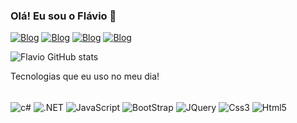 
### Olá! Eu sou o Flávio  👋

[![Blog](https://img.shields.io/badge/website-000000?style=for-the-badge&label=FlavioDev&logoColor=white)](https://github.com/)
[![Blog](https://img.shields.io/badge/YouTube-FF0000?style=for-the-badge&logo=youtube&logoColor=white)](https://github.com/)
[![Blog](https://img.shields.io/badge/Twitch-9146FF?style=for-the-badge&logo=twitch&logoColor=white)](https://github.com/)
[![Blog](https://img.shields.io/badge/Instagram-E4405F?style=for-the-badge&logo=instagram&logoColor=white)](https://github.com/)

![Flavio GitHub stats](https://github-readme-stats.vercel.app/api?username=dev-flavio&show_icons=true&theme=dracula)

Tecnologias que eu uso no meu dia!

<div style="display:inline_block"></br>
<img align="center" alt="c#" src="https://img.shields.io/badge/C%23-239120?style=for-the-badge&logo=c-sharp&logoColor=white" />
<img align="center" alt=".NET" src="https://img.shields.io/badge/.NET-5C2D91?style=for-the-badge&logo=.net&logoColor=white" />
<img align="center" alt="JavaScript" src="https://img.shields.io/badge/JavaScript-F7DF1E?style=for-the-badge&logo=javascript&logoColor=black" />
<img align="center" alt="BootStrap" src="https://img.shields.io/badge/Bootstrap-563D7C?style=for-the-badge&logo=bootstrap&logoColor=white" />
<img align="center" alt="JQuery" src="https://img.shields.io/badge/jQuery-0769AD?style=for-the-badge&logo=jquery&logoColor=white" />
<img align="center" alt="Css3" src="https://img.shields.io/badge/CSS3-1572B6?style=for-the-badge&logo=css3&logoColor=white" />
<img align="center" alt="Html5" src="https://img.shields.io/badge/HTML5-E34F26?style=for-the-badge&logo=html5&logoColor=white" />
</div>
